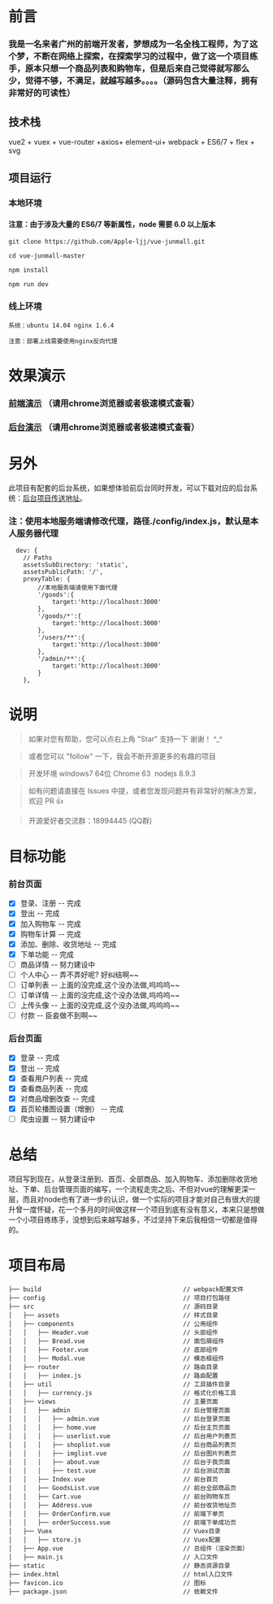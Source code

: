 # 前言

### 我是一名来者广州的前端开发者，梦想成为一名全栈工程师，为了这个梦，不断在网络上探索，在探索学习的过程中，做了这一个项目练手，原本只想一个商品列表和购物车，但是后来自己觉得就写那么少，觉得不够，不满足，就越写越多。。。。（源码包含大量注释，拥有非常好的可读性）

## 技术栈

vue2 + vuex + vue-router +axios+ element-ui+ webpack + ES6/7 + flex + svg

## 项目运行

### 本地环境

#### 注意：由于涉及大量的 ES6/7 等新属性，node 需要 6.0 以上版本 

```
git clone https://github.com/Apple-ljj/vue-junmall.git

cd vue-junmall-master

npm install

npm run dev
```
### 线上环境

```
系统：ubuntu 14.04 nginx 1.6.4

注意：部署上线需要使用nginx反向代理
```

# 效果演示

### [前端演示](http://120.78.185.163/junmall/#/) （请用chrome浏览器或者极速模式查看）
### [后台演示](http://120.78.185.163/junmall/#/admin) （请用chrome浏览器或者极速模式查看）


# 另外

此项目有配套的后台系统，如果想体验前后台同时开发，可以下载对应的后台系统：[后台项目传送地址](https://github.com/Apple-ljj/node-junmall.git)。
### 注：使用本地服务端请修改代理，路径./config/index.js，默认是本人服务器代理

```
  dev: {
    // Paths
    assetsSubDirectory: 'static',
    assetsPublicPath: '/',
    proxyTable: {
        //本地服务端请使用下面代理
        '/goods':{
            target:'http://localhost:3000'
        },
        '/goods/*':{
            target:'http://localhost:3000'
        },
        '/users/**':{
            target:'http://localhost:3000'
        },
        '/admin/**':{
            target:'http://localhost:3000'
        }
    },

```

# 说明

>  如果对您有帮助，您可以点右上角 "Star" 支持一下 谢谢！ ^_^

>  或者您可以 "follow" 一下，我会不断开源更多的有趣的项目

>  开发环境 windows7 64位  Chrome 63  nodejs 8.9.3

>  如有问题请直接在 Issues 中提，或者您发现问题并有非常好的解决方案，欢迎 PR 👍

>  开源爱好者交流群：18994445 (QQ群)

# 目标功能
### 前台页面
- [x] 登录、注册 -- 完成
- [x] 登出 -- 完成
- [x] 加入购物车 -- 完成
- [x] 购物车计算 -- 完成
- [x] 添加、删除、收货地址 -- 完成
- [x] 下单功能 -- 完成
- [ ] 商品详情 -- 努力建设中
- [ ] 个人中心 -- 弄不弄好呢? 好纠结啊~~
- [ ] 订单列表 -- 上面的没完成,这个没办法做,呜呜呜~~
- [ ] 订单详情 -- 上面的没完成,这个没办法做,呜呜呜~~
- [ ] 上传头像 -- 上面的没完成,这个没办法做,呜呜呜~~
- [ ] 付款 -- 臣妾做不到啊~~
### 后台页面
- [x] 登录 -- 完成
- [x] 登出 -- 完成
- [x] 查看用户列表 -- 完成
- [x] 查看商品列表 -- 完成
- [x] 对商品增删改查 -- 完成
- [x] 首页轮播图设置（增删） -- 完成
- [ ] 爬虫设置 -- 努力建设中

# 总结

项目写到现在，从登录注册到、首页、全部商品、加入购物车、添加删除收货地址、下单、后台管理页面的编写，一个流程走完之后、不但对vue的理解更深一层，而且对node也有了进一步的认识，做一个实际的项目才能对自己有很大的提升曾一度怀疑，花一个多月的时间做这样一个项目到底有没有意义，本来只是想做一个小项目练练手，没想到后来越写越多，不过坚持下来后我相信一切都是值得的。

# 项目布局

```
├── build                                       // webpack配置文件
├── config                                      // 项目打包路径
├── src                                         // 源码目录
│   ├── assets                                  // 样式目录
│   ├── components                              // 公用组件
│   │   ├── Header.vue                          // 头部组件
│   │   ├── Bread.vue                           // 面包屑组件
│   │   ├── Footer.vue                          // 底部组件
│   │   ├── Modal.vue                           // 模态框组件
│   ├── router                                  // 路由目录
│   │   ├── index.js                            // 路由配置
│   ├── util                                    // 工具插件目录
│   │   ├── currency.js                         // 格式化价格工具
│   ├── views                                   // 主要页面
│   │   ├── admin                               // 后台管理页面
│   │   │   ├── admin.vue                       // 后台登录页面
│   │   │   ├── home.vue                        // 后台主页页面
│   │   │   ├── userlist.vue                    // 后台用户列表页
│   │   │   ├── shoplist.vue                    // 后台商品列表页
│   │   │   ├── imglist.vue                     // 后台图片列表页
│   │   │   ├── about.vue                       // 后台于我页面
│   │   │   ├── test.vue                        // 后台测试页面
│   │   ├── Index.vue                           // 前台首页
│   │   ├── GoodsList.vue                       // 前台全部商品页
│   │   ├── Cart.vue                            // 前台购物车页
│   │   ├── Address.vue                         // 前台收货地址页
│   │   ├── OrderConfirm.vue                    // 前端下单页
│   │   ├── orderSuccess.vue                    // 前端下单成功页
│   ├── Vuex                                    // Vuex目录
│   │   ├── store.js                            // Vuex配置
│   ├── App.vue                                 // 总组件（渲染页面）
│   ├── main.js                                 // 入口文件
├── static                                      // 静态资源目录
├── index.html                                  // html入口文件
├── favicon.ico                                 // 图标
├── package.json                                // 依赖文件
```
